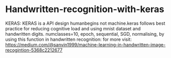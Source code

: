 # Handwritten-recognition-with-keras
KERAS:
KERAS is a API design humanbegins not machine.keras follows best practice for reducing cognitive load and using mnist dataset and handwritten digits.
numclasses=10,
epoch,
sequential,
SGD,
normalising,
by using this function in handwritten recognition:
for more visit:
https://medium.com/@sanvin1999/machine-learning-in-handwritten-image-recogintion-5368c2212677

